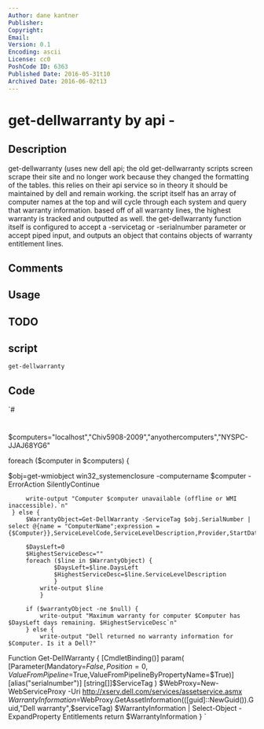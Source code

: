 ```yaml
---
Author: dane kantner
Publisher: 
Copyright: 
Email: 
Version: 0.1
Encoding: ascii
License: cc0
PoshCode ID: 6363
Published Date: 2016-05-31t10
Archived Date: 2016-06-02t13
---
```


# get-dellwarranty by api - 

## Description

get-dellwarranty (uses new dell api; the old get-dellwarranty scripts screen scrape their site and no longer work because they changed the formatting of the tables. this relies on their api service so in theory it should be maintained by dell and remain working. the script itself has an array of computer names at the top and will cycle through each system and query that warranty information. based off of all warranty lines, the highest warranty is tracked and outputted as well.  the get-dellwarranty function itself is configured to accept a -servicetag or -serialnumber parameter or accept piped input, and outputs an object that contains objects of warranty entitlement lines.

## Comments



## Usage



## TODO



## script

`get-dellwarranty`

## Code

`#
 #
 ##
 
 $computers="localhost","Chiv5908-2009","anyothercomputers","NYSPC-JJAJ68YG6"
 
 foreach ($computer in $computers) {
 
 $obj=get-wmiobject win32_systemenclosure -computername $computer -ErrorAction SilentlyContinue
 
         write-output "Computer $computer unavailable (offline or WMI inaccessible).`n"
     } else {
         $WarrantyObject=Get-DellWarranty -ServiceTag $obj.SerialNumber | select @{name = "ComputerName";expression = {$Computer}},ServiceLevelCode,ServiceLevelDescription,Provider,StartDate,EndDate,DaysLeft,EntitlementType   
 
         $DaysLeft=0
         $HighestServiceDesc=""
         foreach ($line in $WarrantyObject) {
                 $DaysLeft=$line.DaysLeft
                 $HighestServiceDesc=$line.ServiceLevelDescription
                 }
             write-output $line
             }
         
         if ($warrantyObject -ne $null) { 
             write-output "Maximum warranty for computer $Computer has $DaysLeft days remaining. $HighestServiceDesc`n"
         } else {
             write-output "Dell returned no warranty information for $Computer. Is it a Dell?"   
        
       
 
 
 Function Get-DellWarranty {
     [CmdletBinding()]
         param(
             [Parameter(Mandatory=$False,Position=0,ValueFromPipeline=$True,ValueFromPipelineByPropertyName=$True)]
             [alias("serialnumber")]
             [string[]]$ServiceTag
         )
     $WebProxy=New-WebServiceProxy -Uri http://xserv.dell.com/services/assetservice.asmx
     $WarrantyInformation=$WebProxy.GetAssetInformation(([guid]::NewGuid()).Guid,"Dell warranty",$serviceTag)
     $WarrantyInformation | Select-Object -ExpandProperty Entitlements
     return $WarrantyInformation
 }
`

